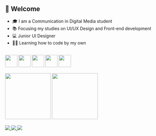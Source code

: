 ## 👋 Welcome
- 🎓 I am a Communication in Digital Media student
- 📚 Focusing my studies on UI/UX Design and Front-end development
- 💻 Junior UI Designer
- 👩‍💻 Learning how to code by my own
<br>
<div>
<img height="40px" src="https://cdn.jsdelivr.net/gh/devicons/devicon/icons/html5/html5-original.svg" />
<img height="40px" src="https://cdn.jsdelivr.net/gh/devicons/devicon/icons/css3/css3-original.svg" />
<img height="40px" src="https://cdn.jsdelivr.net/gh/devicons/devicon/icons/javascript/javascript-original.svg" />
<img height="40px" src="https://cdn.jsdelivr.net/gh/devicons/devicon/icons/tailwindcss/tailwindcss-plain.svg" />
<img height="40px" src="https://cdn.jsdelivr.net/gh/devicons/devicon/icons/sass/sass-original.svg" />
</div>
<br>

<div align="left">  
 <img height="150em" src="https://github-readme-stats.vercel.app/api?username=aluizamendes&show_icons=true&theme=transparent">
 <img height="150em" src="https://github-readme-stats.vercel.app/api/top-langs/?username=aluizamendes&langs_count=10&layout=compact&theme=transparent">
</div>
<br>

<div align="left">
 <a href="https://www.behance.net/aluizamendes" target="_blank"><img src="https://img.shields.io/badge/-Behance-blue?style=for-the-badge&logo=behance&logoColor=white"/>
 <a href="https://dribbble.com/aluizamendes" target="_blank"><img src="https://img.shields.io/badge/Dribbble-EA4C89?style=for-the-badge&logo=dribbble&logoColor=white"/>
 <a href="https://www.linkedin.com/in/aluizamendes/" target="_blank"><img src="https://img.shields.io/badge/LinkedIn-0077B5?style=for-the-badge&logo=linkedin&logoColor=white"/>
</div> 
